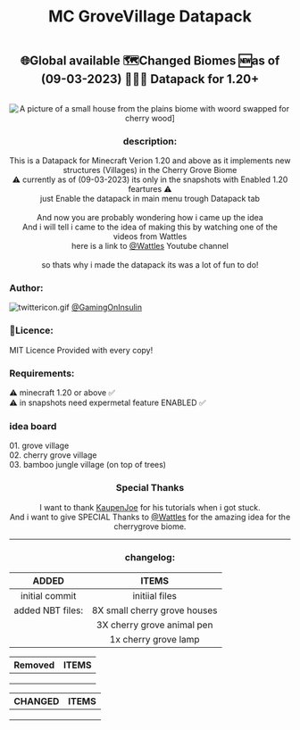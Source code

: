 <div align="center" >
  <img width="4000" height="0">
    <h1>MC GroveVillage Datapack</h1>
  <img width="4000" height="0">
</div>

<div align="center">
  <img width="2000" height="0"><br>
    <h2>🌐Global available 🗺️Changed Biomes 🆕as of (09-03-2023) 👨🏻‍💻 Datapack for 1.20+</h2>
  <img width="2000" height="0">
</div>

<p align="center">
  <img alt="A picture of a small house from the plains biome with woord swapped for cherry wood]" src="https://user-images.githubusercontent.com/59486309/224098709-5399b2dd-42c8-4749-a25d-f0162b8ae25e.png">
</p>

<h3 align="center">description:</h3>
<p align="center">
  This is a Datapack for Minecraft Verion 1.20 and above as it implements new structures (Villages) in the Cherry Grove Biome<br>
  ⚠️ currently as of (09-03-2023) its only in the snapshots with Enabled 1.20 feartures ⚠️<br>
  just Enable the datapack in main menu trough Datapack tab<br>
 <br>
 And now you are probably wondering how i came up the idea<br>
 And i will tell i came to the idea of making this by watching one of the videos from Wattles <br>
 here is a link to <a href="https://www.youtube.com/@wattlesplays">@Wattles</a> Youtube channel<br>
 <br>
 so thats why i made the datapack its was a lot of fun to do!<br
</p>




<h3>Author:</h3>
<p>
  <img src="https://user-images.githubusercontent.com/59486309/224109933-7fb89215-05ef-459f-b3fa-a4034f3a5823.gif" alt="twittericon.gif">
  <a href="https://www.twitter.com/GamingOnInsulin" target="_blank">@GamingOnInsulin</a>
</p>

 <h3>📃Licence:</h3>
 <p>MIT Licence Provided with every copy!</p>

 <h3>Requirements:</h3>
 <p>⚠️ minecraft 1.20 or above ✅<br>
 ⚠️ in snapshots need expermetal feature ENABLED ✅</p>
  
  <h3>idea board</h3>
    <p>
       01. grove village<br>
       02. cherry grove village<br>
       03. bamboo jungle village (on top of trees)<br>
    </p>
  
  <div align="center">
    <h3>Special Thanks</h3>
    <p>
      I want to thank <a href="https://www.youtube.com/@ModdingByKaupenJoe">KaupenJoe</a> for his tutorials when i got stuck. <br>
      And i want to give SPECIAL Thanks to <a href="https://www.youtube.com/@wattlesplays">@Wattles</a> for the amazing idea for the cherrygrove biome.
    </p>
  </div>
  
___
<div align="center">
<h3>changelog:</h3>

  | ADDED           |  ITEMS                      |
  |:---------------:|:---------------------------:|
  | initial commit  | initiial files              |
  |added NBT files: |8X small cherry grove houses |
  |                 |3X cherry grove animal pen   |
  |                 |1x cherry grove lamp         |
  
  
  |  Removed    |  ITEMS    |
  |:-----------:|:---------:|
  |             |           |
  |             |           |
  |             |           |
 
 
  |  CHANGED   |  ITEMS    |
  |:----------:|:---------:|
  |            |           |
  |            |           |
  |            |           |
<div>

